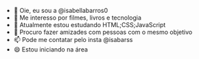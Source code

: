 - 👋 Oie, eu sou a @isabellabarros0
- 👀 Me interesso por filmes, livros e tecnologia
- 🌱 Atualmente estou estudando HTML;CSS;JavaScript
- 💞️ Procuro fazer amizades com pessoas com o mesmo objetivo 
- 📫 Pode me contatar pelo insta @isabarss
- 😄 Estou iniciando na área
<!---
isabellabarros0/isabellabarros0 is a ✨ special ✨ repository because its `README.md` (this file) appears on your GitHub profile.
You can click the Preview link to take a look at your changes.
--->
